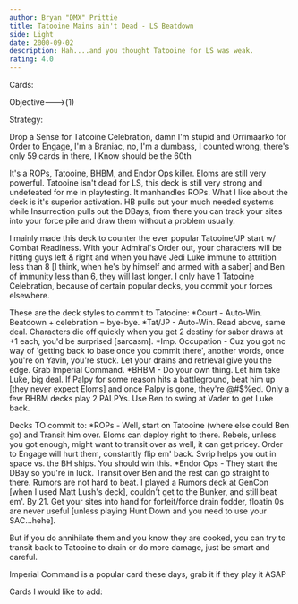 ```yaml
---
author: Bryan "DMX" Prittie
title: Tatooine Mains ain't Dead - LS Beatdown
side: Light
date: 2000-09-02
description: Hah....and you thought Tatooine for LS was weak.
rating: 4.0
---
```

Cards: 

Objective--->(1)

Strategy: 

Drop a Sense for Tatooine Celebration, damn I'm stupid and Orrimaarko for Order to Engage, I'm a Braniac, no, I'm a dumbass, I counted wrong, there's only 59 cards in there, I Know should be the 60th

It's a ROPs, Tatooine, BHBM, and Endor Ops killer.  Eloms are still very powerful.  Tatooine isn't dead for LS, this deck is still very strong and undefeated for me in playtesting.	It manhandles ROPs.  What I like about the deck is it's superior activation.  HB pulls put your much needed systems while Insurrection pulls out the DBays, from there you can track your sites into your force pile and draw them without a problem usually.

I mainly made this deck to counter the ever popular Tatooine/JP start w/ Combat Readiness.  With your Admiral's Order out, your characters will be hitting guys left & right and when you have Jedi Luke immune to attrition less than 8 [I think, when he's by himself and armed with a saber] and Ben of immunity less than 6, they will last longer.  I only have 1 Tatooine Celebration, because of certain popular decks, you commit your forces elsewhere.

These are the deck styles to commit to Tatooine:
*Court - Auto-Win.  Beatdown + celebration = bye-bye.
*Tat/JP - Auto-Win.  Read above, same deal.  Characters die off quickly when you get 2 destiny for saber draws at +1 each, you'd be surprised [sarcasm].
*Imp. Occupation - Cuz you got no way of 'getting back to base once you commit there', another words, once you're on Yavin, you're stuck.  Let your drains and retrieval give you the edge.  Grab Imperial Command.
*BHBM - Do your own thing.  Let him take Luke, big deal.  If Palpy for some reason hits a battleground, beat him up [they never expect Eloms] and once Palpy is gone, they're @#$%ed.	Only a few BHBM decks play 2 PALPYs.  Use Ben to swing at Vader to get Luke back.

Decks TO commit to:
*ROPs - Well, start on Tatooine (where else could Ben go) and Transit him over.  Eloms can deploy right to there.  Rebels, unless you got enough, might want to transit over as well, it can get pricey.  Order to Engage will hurt them, constantly flip em' back.  Svrip helps you out in space vs. the BH ships. You should win this.
*Endor Ops - They start the DBay so you're in luck.  Transit over Ben and the rest can go straight to there.  Rumors are not hard to beat.  I played a Rumors deck at GenCon [when I used Matt Lush's deck], couldn't get to the Bunker, and still beat em'.  By 21.  Get your sites into hand for forfeit/force drain fodder, floatin 0s are never useful [unless playing Hunt Down and you need to use your SAC...hehe].

But if you do annihilate them and you know they are cooked, you can try to transit back to Tatooine to drain or do more damage, just be smart and careful.

Imperial Command is a popular card these days, grab it if they play it ASAP

Cards I would like to add:
